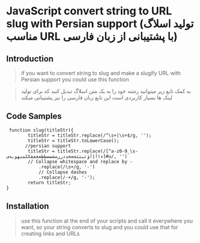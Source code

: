# JavaScript convert string to URL slug with Persian support (تولید اسلاگ مناسب URL با پشتیبانی از زبان فارسی)

## Introduction

> if you want to convert string to slug and make a slugify URL with Persian support you could use this function

> به کمک تابع زیر میتوانید رشته خود را به یک متن اسلاگ تبدیل کنید که برای تولید لینک ها بسیار کاربردی است این تابع زبان فارسی را نیز پشتیبانی میکند

## Code Samples

>     
     function slug(titleStr){
            titleStr = titleStr.replace(/^\s+|\s+$/g, '');
            titleStr = titleStr.toLowerCase();
           //persian support
            titleStr = titleStr.replace(/[^a-z0-9_\s-ءاأإآؤئبتثجحخدذرزسشصضطظعغفقكلمنهويةى]#u/, '') 
            // Collapse whitespace and replace by -
                .replace(/\s+/g, '-')
                // Collapse dashes
                .replace(/-+/g, '-');
            return titleStr;       
    }

## Installation

> use this function at the end of your scripts and call it everywhere you want, so your string converts to slug and you could use that for creating links and URLs
